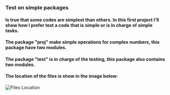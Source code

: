 ### Test on simple packages

#### Is true that some codes are simplest than others. In this first project I'll show how I prefer test a code that is simple or is in charge of simple tasks.

#### The package "proj" make simple operations for complex numbers, this package have two modules. 

#### The package "test" is in charge of the testing, this package also contains two modules. 

#### The location of the files is show in the image below:

![Files Location](Image/files_1.JPG)
